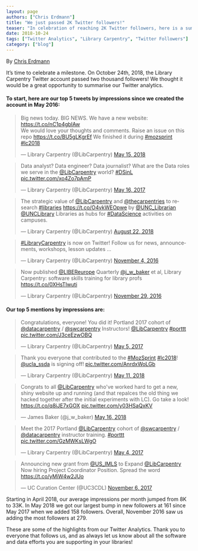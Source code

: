 ```yaml
---
layout: page
authors: ["Chris Erdmann"]
title: "We just passed 2K Twitter followers!"
teaser: "In celebration of reaching 2K Twitter followers, here is a summary of our Twitter Analytics"
date: 2018-10-24
tags: ["Twitter Analytics", "Library Carpentry", "Twitter Followers"]
category: ["blog"]
---
```


By [Chris Erdmann](https://twitter.com/libcce)

It’s time to celebrate a milestone. On October 24th, 2018, the Library Carpentry Twitter account passed two thousand followers! We thought it would be a great opportunity to summarise our Twitter analytics.  

#### To start, here are our top 5 tweets by impressions since we created the account in May 2016:


<blockquote class="twitter-tweet" data-cards="hidden" data-lang="en"><p lang="en" dir="ltr">Big news today. BIG NEWS. We have a new website: <a href="https://t.co/nC1p4gbIAw">https://t.co/nC1p4gbIAw</a><br>We would love your thoughts and comments. Raise an issue on this repo <a href="https://t.co/BU5gLKgrEf">https://t.co/BU5gLKgrEf</a> We finished it during <a href="https://twitter.com/hashtag/mozsprint?src=hash&amp;ref_src=twsrc%5Etfw">#mozsprint</a> <a href="https://twitter.com/hashtag/lc2018?src=hash&amp;ref_src=twsrc%5Etfw">#lc2018</a></p>&mdash; Library Carpentry (@LibCarpentry) <a href="https://twitter.com/LibCarpentry/status/996533501586563073?ref_src=twsrc%5Etfw">May 15, 2018</a></blockquote> <script async src="https://platform.twitter.com/widgets.js" charset="utf-8"></script> 


<blockquote class="twitter-tweet" data-cards="hidden" data-lang="en"><p lang="en" dir="ltr">Data analyst? Data engineer? Data journalist? What are the Data roles we serve in the <a href="https://twitter.com/LibCarpentry?ref_src=twsrc%5Etfw">@LibCarpentry</a> world? <a href="https://twitter.com/hashtag/DSinL?src=hash&amp;ref_src=twsrc%5Etfw">#DSinL</a> <a href="https://t.co/xo4Zo7pAmP">pic.twitter.com/xo4Zo7pAmP</a></p>&mdash; Library Carpentry (@LibCarpentry) <a href="https://twitter.com/LibCarpentry/status/864478849396027392?ref_src=twsrc%5Etfw">May 16, 2017</a></blockquote> <script async src="https://platform.twitter.com/widgets.js" charset="utf-8"></script> 


<blockquote class="twitter-tweet" data-lang="en"><p lang="en" dir="ltr">The strategic value of <a href="https://twitter.com/LibCarpentry?ref_src=twsrc%5Etfw">@LibCarpentry</a> and <a href="https://twitter.com/thecarpentries?ref_src=twsrc%5Etfw">@thecarpentries</a> to research <a href="https://twitter.com/hashtag/libraries?src=hash&amp;ref_src=twsrc%5Etfw">#libraries</a> <a href="https://t.co/O4vkWEOpwe">https://t.co/O4vkWEOpwe</a> by <a href="https://twitter.com/UNC_Librarian?ref_src=twsrc%5Etfw">@UNC_Librarian</a> <a href="https://twitter.com/UNCLibrary?ref_src=twsrc%5Etfw">@UNCLibrary</a> Libraries as hubs for <a href="https://twitter.com/hashtag/DataScience?src=hash&amp;ref_src=twsrc%5Etfw">#DataScience</a> activities on campuses.</p>&mdash; Library Carpentry (@LibCarpentry) <a href="https://twitter.com/LibCarpentry/status/1032287757610172421?ref_src=twsrc%5Etfw">August 22, 2018</a></blockquote> <script async src="https://platform.twitter.com/widgets.js" charset="utf-8"></script> 


<blockquote class="twitter-tweet" data-lang="en"><p lang="en" dir="ltr"><a href="https://twitter.com/hashtag/LibraryCarpentry?src=hash&amp;ref_src=twsrc%5Etfw">#LibraryCarpentry</a> is now on Twitter! Follow us for news, announcements, workshops, lesson updates ...</p>&mdash; Library Carpentry (@LibCarpentry) <a href="https://twitter.com/LibCarpentry/status/794422514457853952?ref_src=twsrc%5Etfw">November 4, 2016</a></blockquote> <script async src="https://platform.twitter.com/widgets.js" charset="utf-8"></script> 


<blockquote class="twitter-tweet" data-cards="hidden" data-lang="en"><p lang="en" dir="ltr">Now published <a href="https://twitter.com/LIBEReurope?ref_src=twsrc%5Etfw">@LIBEReurope</a> Quarterly <a href="https://twitter.com/j_w_baker?ref_src=twsrc%5Etfw">@j_w_baker</a> et al, Library Carpentry: software skills training for library profs <a href="https://t.co/0XHsTIwuti">https://t.co/0XHsTIwuti</a></p>&mdash; Library Carpentry (@LibCarpentry) <a href="https://twitter.com/LibCarpentry/status/803533522417963008?ref_src=twsrc%5Etfw">November 29, 2016</a></blockquote> <script async src="https://platform.twitter.com/widgets.js" charset="utf-8"></script> 


#### Our top 5 mentions by impressions are:


<blockquote class="twitter-tweet" data-cards="hidden" data-lang="en"><p lang="en" dir="ltr">Congratulations, everyone! You did it! Portland 2017 cohort of <a href="https://twitter.com/datacarpentry?ref_src=twsrc%5Etfw">@datacarpentry</a> / <a href="https://twitter.com/swcarpentry?ref_src=twsrc%5Etfw">@swcarpentry</a> Instructors! <a href="https://twitter.com/LibCarpentry?ref_src=twsrc%5Etfw">@LibCarpentry</a> <a href="https://twitter.com/hashtag/porttt?src=hash&amp;ref_src=twsrc%5Etfw">#porttt</a> <a href="https://t.co/J3ceEzwOBQ">pic.twitter.com/J3ceEzwOBQ</a></p>&mdash; Library Carpentry (@LibCarpentry) <a href="https://twitter.com/LibCarpentry/status/860632228266598400?ref_src=twsrc%5Etfw">May 5, 2017</a></blockquote> <script async src="https://platform.twitter.com/widgets.js" charset="utf-8"></script> 


<blockquote class="twitter-tweet" data-cards="hidden" data-lang="en"><p lang="en" dir="ltr">Thank you everyone that contributed to the <a href="https://twitter.com/hashtag/MozSprint?src=hash&amp;ref_src=twsrc%5Etfw">#MozSprint</a> <a href="https://twitter.com/hashtag/lc2018?src=hash&amp;ref_src=twsrc%5Etfw">#lc2018</a>! <a href="https://twitter.com/ucla_ssda?ref_src=twsrc%5Etfw">@ucla_ssda</a> is signing off! <a href="https://t.co/AnrdxWoLGb">pic.twitter.com/AnrdxWoLGb</a></p>&mdash; Library Carpentry (@LibCarpentry) <a href="https://twitter.com/LibCarpentry/status/995075133185314816?ref_src=twsrc%5Etfw">May 11, 2018</a></blockquote> <script async src="https://platform.twitter.com/widgets.js" charset="utf-8"></script> 


<blockquote class="twitter-tweet" data-cards="hidden" data-lang="en"><p lang="en" dir="ltr">Congrats to all <a href="https://twitter.com/LibCarpentry?ref_src=twsrc%5Etfw">@LibCarpentry</a> who&#39;ve worked hard to get a new, shiny website up and running (and that repalces the old thing we hacked together after the initial experiments with LC). Go take a look! <a href="https://t.co/q8iJE7xGOX">https://t.co/q8iJE7xGOX</a> <a href="https://t.co/y03HSaQxKV">pic.twitter.com/y03HSaQxKV</a></p>&mdash; James Baker (@j_w_baker) <a href="https://twitter.com/j_w_baker/status/996660515932921856?ref_src=twsrc%5Etfw">May 16, 2018</a></blockquote> <script async src="https://platform.twitter.com/widgets.js" charset="utf-8"></script> 


<blockquote class="twitter-tweet" data-cards="hidden" data-lang="en"><p lang="en" dir="ltr">Meet the 2017 Portland <a href="https://twitter.com/LibCarpentry?ref_src=twsrc%5Etfw">@LibCarpentry</a> cohort of <a href="https://twitter.com/swcarpentry?ref_src=twsrc%5Etfw">@swcarpentry</a> / <a href="https://twitter.com/datacarpentry?ref_src=twsrc%5Etfw">@datacarpentry</a> instructor training. <a href="https://twitter.com/hashtag/porttt?src=hash&amp;ref_src=twsrc%5Etfw">#porttt</a> <a href="https://t.co/GzMWKsLWgO">pic.twitter.com/GzMWKsLWgO</a></p>&mdash; Library Carpentry (@LibCarpentry) <a href="https://twitter.com/LibCarpentry/status/860175338638200832?ref_src=twsrc%5Etfw">May 4, 2017</a></blockquote> <script async src="https://platform.twitter.com/widgets.js" charset="utf-8"></script> 


<blockquote class="twitter-tweet" data-lang="en"><p lang="en" dir="ltr">Announcing new grant from <a href="https://twitter.com/US_IMLS?ref_src=twsrc%5Etfw">@US_IMLS</a> to Expand <a href="https://twitter.com/LibCarpentry?ref_src=twsrc%5Etfw">@LibCarpentry</a> Now hiring Project Coordinator Position. Spread the word <a href="https://t.co/yMiW4w2JUo">https://t.co/yMiW4w2JUo</a></p>&mdash; UC Curation Center (@UC3CDL) <a href="https://twitter.com/UC3CDL/status/927579394217873408?ref_src=twsrc%5Etfw">November 6, 2017</a></blockquote> <script async src="https://platform.twitter.com/widgets.js" charset="utf-8"></script> 


Starting in April 2018, our average impressions per month jumped from 8K to 33K. In May 2018 we got our largest bump in new followers at 161 since May 2017 when we added 158 followers. Overall, November 2016 saw us adding the most followers at 279.  

These are some of the highlights from our Twitter Analytics. Thank you to everyone that follows us, and as always let us know about all the software and data efforts you are supporting in your libraries!  

